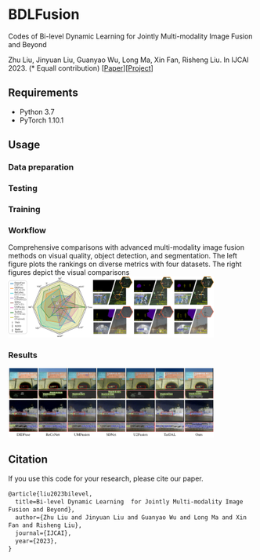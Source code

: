 # BDLFusion
 Codes of Bi-level Dynamic Learning  for Jointly Multi-modality Image Fusion and Beyond


Zhu Liu,
Jinyuan Liu,
Guanyao Wu,
Long Ma,
Xin Fan,
Risheng Liu. 
In IJCAI 2023. (\* Equall contribution)
\[[Paper]()\]\[[Project]()\]



## Requirements
+ Python 3.7
+ PyTorch 1.10.1


## Usage
### Data preparation

### Testing


### Training


### Workflow
Comprehensive comparisons with advanced multi-modality image fusion methods on visual quality, object detection, and  segmentation. The left figure plots the rankings on diverse metrics with four datasets. 
The right figures depict the  visual comparisons
<img src='imgs/first.png' width=420> 

### Results 
<img src='imgs/detec.png' width=420> 


## Citation
If you use this code for your research, please cite our paper.

```
@article{liu2023bilevel,
  title=Bi-level Dynamic Learning  for Jointly Multi-modality Image Fusion and Beyond},
  author={Zhu Liu and Jinyuan Liu and Guanyao Wu and Long Ma and Xin Fan and Risheng Liu},
  journal={IJCAI},
  year={2023},
}
```













